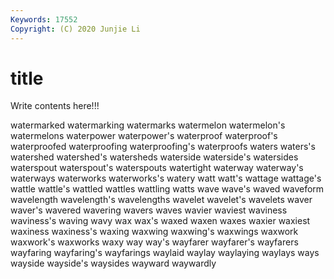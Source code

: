 ```yaml
---
Keywords: 17552
Copyright: (C) 2020 Junjie Li
---
```


# title

Write contents here!!!
 
watermarked 
watermarking 
watermarks 
watermelon
watermelon's 
watermelons 
waterpower 
waterpower's 
waterproof 
waterproof's 
waterproofed 
waterproofing 
waterproofing's 
waterproofs
waters 
waters's 
watershed 
watershed's 
watersheds 
waterside 
waterside's 
watersides 
waterspout 
waterspout's
waterspouts 
watertight 
waterway 
waterway's 
waterways 
waterworks 
waterworks's 
watery 
watt 
watt's
wattage 
wattage's 
wattle 
wattle's 
wattled 
wattles 
wattling 
watts 
wave 
wave's
waved 
waveform 
wavelength 
wavelength's 
wavelengths 
wavelet 
wavelet's 
wavelets 
waver 
waver's
wavered 
wavering 
wavers 
waves 
wavier 
waviest 
waviness 
waviness's 
waving 
wavy
wax 
wax's 
waxed 
waxen 
waxes 
waxier 
waxiest 
waxiness 
waxiness's 
waxing
waxwing 
waxwing's 
waxwings 
waxwork 
waxwork's 
waxworks 
waxy 
way 
way's 
wayfarer
wayfarer's 
wayfarers 
wayfaring 
wayfaring's 
wayfarings 
waylaid 
waylay 
waylaying 
waylays 
ways
wayside 
wayside's 
waysides 
wayward 
waywardly 
